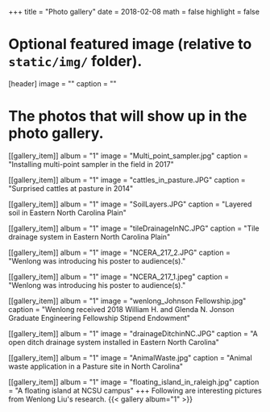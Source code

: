 +++
title = "Photo gallery"
date = 2018-02-08
math = false
highlight = false

# Optional featured image (relative to `static/img/` folder).
[header]
image = ""
caption = ""

# The photos that will show up in the photo gallery.
[[gallery_item]]
album = "1"
image = "Multi_point_sampler.jpg"
caption = "Installing multi-point sampler in the field in 2017"
    
[[gallery_item]]
album = "1"
image = "cattles_in_pasture.JPG"
caption = "Surprised cattles at pasture in 2014"

[[gallery_item]]
album = "1"
image = "SoilLayers.JPG"
caption = "Layered soil in Eastern North Carolina Plain"

[[gallery_item]]
album = "1"
image = "tileDrainageInNC.JPG"
caption = "Tile drainage system in Eastern North Carolina Plain"

[[gallery_item]]
album = "1"
image = "NCERA_217_2.JPG"
caption = "Wenlong was introducing his poster to audience(s)."

[[gallery_item]]
album = "1"
image = "NCERA_217_1.jpeg"
caption = "Wenlong was introducing his poster to audience(s)."

[[gallery_item]]
album = "1"
image = "wenlong_Johnson Fellowship.jpg"
caption = "Wenlong received 2018 William H. and Glenda N. Jonson Graduate Engineering Fellowship Stipend Endowment"

[[gallery_item]]
album = "1"
image = "drainageDitchinNC.JPG"
caption = "A open ditch drainage system installed in Eastern North Carolina"

[[gallery_item]]
album = "1"
image = "AnimalWaste.jpg"
caption = "Animal waste application in a Pasture site in North Carolina"

[[gallery_item]]
album = "1"
image = "floating_island_in_raleigh.jpg"
caption = "A floating island at NCSU campus"
+++
Following are interesting pictures from Wenlong Liu's research. 
{{< gallery album="1" >}}
